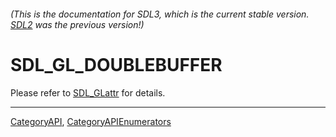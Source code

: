 ###### (This is the documentation for SDL3, which is the current stable version. [SDL2](https://wiki.libsdl.org/SDL2/) was the previous version!)
# SDL_GL_DOUBLEBUFFER

Please refer to [SDL_GLattr](SDL_GLattr) for details.

----
[CategoryAPI](CategoryAPI), [CategoryAPIEnumerators](CategoryAPIEnumerators)

